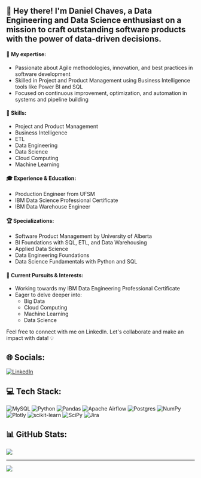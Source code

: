 ## 👋 Hey there! I'm Daniel Chaves, a Data Engineering and Data Science enthusiast on a mission to craft outstanding software products with the power of data-driven decisions.

#### 🚀 My expertise:
- Passionate about Agile methodologies, innovation, and best practices in software development
- Skilled in Project and Product Management using Business Intelligence tools like Power BI and SQL
- Focused on continuous improvement, optimization, and automation in systems and pipeline building

#### 💼 Skills:

- Project and Product Management
- Business Intelligence
- ETL
- Data Engineering
- Data Science
- Cloud Computing
- Machine Learning

#### 🎓 Experience & Education:

- Production Engineer from UFSM
- IBM Data Science Professional Certificate
- IBM Data Warehouse Engineer

#### 🏆 Specializations:

- Software Product Management by University of Alberta
- BI Foundations with SQL, ETL, and Data Warehousing
- Applied Data Science
- Data Engineering Foundations
- Data Science Fundamentals with Python and SQL

#### 🔭 Current Pursuits & Interests:

- Working towards my IBM Data Engineering Professional Certificate
- Eager to delve deeper into:
  - Big Data
  - Cloud Computing
  - Machine Learning
  - Data Science

Feel free to connect with me on LinkedIn. Let's collaborate and make an impact with data! 💡

## 🌐 Socials:
[![LinkedIn](https://img.shields.io/badge/LinkedIn-%230077B5.svg?logo=linkedin&logoColor=white)](https://linkedin.com/in/dmschaves) 

## 💻 Tech Stack:
![MySQL](https://img.shields.io/badge/mysql-%2300f.svg?style=for-the-badge&logo=mysql&logoColor=white) ![Python](https://img.shields.io/badge/python-3670A0?style=for-the-badge&logo=python&logoColor=ffdd54) ![Pandas](https://img.shields.io/badge/pandas-%23150458.svg?style=for-the-badge&logo=pandas&logoColor=white) ![Apache Airflow](https://img.shields.io/badge/Apache%20Airflow-017CEE?style=for-the-badge&logo=Apache%20Airflow&logoColor=white) ![Postgres](https://img.shields.io/badge/postgres-%23316192.svg?style=for-the-badge&logo=postgresql&logoColor=white) ![NumPy](https://img.shields.io/badge/numpy-%23013243.svg?style=for-the-badge&logo=numpy&logoColor=white) ![Plotly](https://img.shields.io/badge/Plotly-%233F4F75.svg?style=for-the-badge&logo=plotly&logoColor=white) ![scikit-learn](https://img.shields.io/badge/scikit--learn-%23F7931E.svg?style=for-the-badge&logo=scikit-learn&logoColor=white) ![SciPy](https://img.shields.io/badge/SciPy-%230C55A5.svg?style=for-the-badge&logo=scipy&logoColor=%white) ![Jira](https://img.shields.io/badge/jira-%230A0FFF.svg?style=for-the-badge&logo=jira&logoColor=white)

## 📊 GitHub Stats:


![](https://github-readme-stats.vercel.app/api/top-langs/?username=danielmschaves&theme=dark&hide_border=false&include_all_commits=false&count_private=false&layout=compact)

---
[![](https://visitcount.itsvg.in/api?id=danielmschaves&icon=0&color=0)](https://visitcount.itsvg.in)

<!-- Proudly created with GPRM ( https://gprm.itsvg.in ) -->
